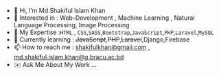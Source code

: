 - 👋 Hi, I’m Md.Shakiful Islam Khan
- 👀 Interested in : Web-Development , Machine Learning , Natural Language Processing, Image Processing
- :mechanical_arm: My Expertise :``HTML`` , ``CSS``,``SASS``,``Bootstrap``,``JavaScript``,``PHP``,``Laravel``,``MySQL``
- 🌱 Currently learning : ~~JavaScript~~,~~PHP~~,~~Laravel~~,Django,Firebase
- 📫 How to reach me : shakifulkhan@gmail.com , md.shakiful.islam.khan@g.bracu.ac.bd
- :envelope: Ask Me About My Work ...

<!---
shakiful/shakiful is a ✨ special ✨ repository because its `README.md` (this file) appears on your GitHub profile.
You can click the Preview link to take a look at your changes.
--->
